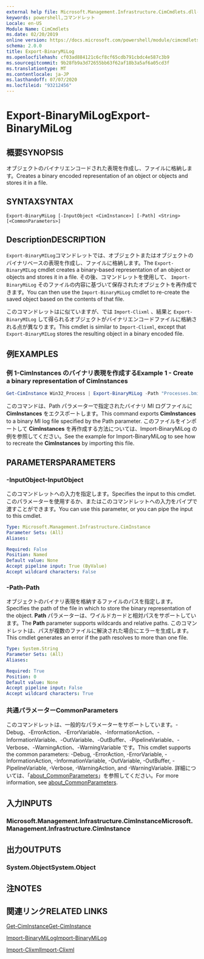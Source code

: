 ```yaml
---
external help file: Microsoft.Management.Infrastructure.CimCmdlets.dll-help.xml
keywords: powershell,コマンドレット
Locale: en-US
Module Name: CimCmdlets
ms.date: 02/20/2019
online version: https://docs.microsoft.com/powershell/module/cimcmdlets/export-binarymilog?WT.mc_id=ps-gethelp
schema: 2.0.0
title: Export-BinaryMiLog
ms.openlocfilehash: cf03ad884121c6cf8cf65cdb791cbdc4e587c3b9
ms.sourcegitcommit: 9b28fb9a3d72655bb63f62af18b3a5af6a05cd3f
ms.translationtype: MT
ms.contentlocale: ja-JP
ms.lasthandoff: 07/07/2020
ms.locfileid: "93212456"
---
```

# <span data-ttu-id="4cd4a-103">Export-BinaryMiLog</span><span class="sxs-lookup"><span data-stu-id="4cd4a-103">Export-BinaryMiLog</span></span>

## <span data-ttu-id="4cd4a-104">概要</span><span class="sxs-lookup"><span data-stu-id="4cd4a-104">SYNOPSIS</span></span>
<span data-ttu-id="4cd4a-105">オブジェクトのバイナリエンコードされた表現を作成し、ファイルに格納します。</span><span class="sxs-lookup"><span data-stu-id="4cd4a-105">Creates a binary encoded representation of an object or objects and stores it in a file.</span></span>

## <span data-ttu-id="4cd4a-106">SYNTAX</span><span class="sxs-lookup"><span data-stu-id="4cd4a-106">SYNTAX</span></span>

```
Export-BinaryMiLog [-InputObject <CimInstance>] [-Path] <String> [<CommonParameters>]
```

## <span data-ttu-id="4cd4a-107">Description</span><span class="sxs-lookup"><span data-stu-id="4cd4a-107">DESCRIPTION</span></span>

<span data-ttu-id="4cd4a-108">`Export-BinaryMILog`コマンドレットでは、オブジェクトまたはオブジェクトのバイナリベースの表現を作成し、ファイルに格納します。</span><span class="sxs-lookup"><span data-stu-id="4cd4a-108">The `Export-BinaryMILog` cmdlet creates a binary-based representation of an object or objects and stores it in a file.</span></span> <span data-ttu-id="4cd4a-109">その後、コマンドレットを使用して、 `Import-BinaryMiLog` そのファイルの内容に基づいて保存されたオブジェクトを再作成できます。</span><span class="sxs-lookup"><span data-stu-id="4cd4a-109">You can then use the `Import-BinaryMiLog` cmdlet to re-create the saved object based on the contents of that file.</span></span>

<span data-ttu-id="4cd4a-110">このコマンドレットはに似ていますが、では `Import-Clixml` 、結果と `Export-BinaryMILog` して得られるオブジェクトがバイナリエンコードファイルに格納される点が異なります。</span><span class="sxs-lookup"><span data-stu-id="4cd4a-110">This cmdlet is similar to `Import-Clixml`, except that `Export-BinaryMILog` stores the resulting object in a binary encoded file.</span></span>

## <span data-ttu-id="4cd4a-111">例</span><span class="sxs-lookup"><span data-stu-id="4cd4a-111">EXAMPLES</span></span>

### <span data-ttu-id="4cd4a-112">例 1-CimInstances のバイナリ表現を作成する</span><span class="sxs-lookup"><span data-stu-id="4cd4a-112">Example 1 - Create a binary representation of CimInstances</span></span>

```powershell
Get-CimInstance Win32_Process | Export-BinaryMiLog -Path "Processes.bmil"
```

<span data-ttu-id="4cd4a-113">このコマンドは、Path パラメーターで指定されたバイナリ MI ログファイルに **CimInstances** をエクスポートします。</span><span class="sxs-lookup"><span data-stu-id="4cd4a-113">This command exports **CimInstances** to a binary MI log file specified by the Path parameter.</span></span> <span data-ttu-id="4cd4a-114">このファイルをインポートして **CimInstances** を再作成する方法については、Import-BinaryMiLog の例を参照してください。</span><span class="sxs-lookup"><span data-stu-id="4cd4a-114">See the example for Import-BinaryMiLog to see how to recreate the **CimInstances** by importing this file.</span></span>

## <span data-ttu-id="4cd4a-115">PARAMETERS</span><span class="sxs-lookup"><span data-stu-id="4cd4a-115">PARAMETERS</span></span>

### <span data-ttu-id="4cd4a-116">-InputObject</span><span class="sxs-lookup"><span data-stu-id="4cd4a-116">-InputObject</span></span>

<span data-ttu-id="4cd4a-117">このコマンドレットへの入力を指定します。</span><span class="sxs-lookup"><span data-stu-id="4cd4a-117">Specifies the input to this cmdlet.</span></span> <span data-ttu-id="4cd4a-118">このパラメーターを使用するか、またはこのコマンドレットへの入力をパイプで渡すことができます。</span><span class="sxs-lookup"><span data-stu-id="4cd4a-118">You can use this parameter, or you can pipe the input to this cmdlet.</span></span>

```yaml
Type: Microsoft.Management.Infrastructure.CimInstance
Parameter Sets: (All)
Aliases:

Required: False
Position: Named
Default value: None
Accept pipeline input: True (ByValue)
Accept wildcard characters: False
```

### <span data-ttu-id="4cd4a-119">-Path</span><span class="sxs-lookup"><span data-stu-id="4cd4a-119">-Path</span></span>

<span data-ttu-id="4cd4a-120">オブジェクトのバイナリ表現を格納するファイルのパスを指定します。</span><span class="sxs-lookup"><span data-stu-id="4cd4a-120">Specifies the path of the file in which to store the binary representation of the object.</span></span> <span data-ttu-id="4cd4a-121">**Path** パラメーターは、ワイルドカードと相対パスをサポートしています。</span><span class="sxs-lookup"><span data-stu-id="4cd4a-121">The **Path** parameter supports wildcards and relative paths.</span></span> <span data-ttu-id="4cd4a-122">このコマンドレットは、パスが複数のファイルに解決された場合にエラーを生成します。</span><span class="sxs-lookup"><span data-stu-id="4cd4a-122">This cmdlet generates an error if the path resolves to more than one file.</span></span>

```yaml
Type: System.String
Parameter Sets: (All)
Aliases:

Required: True
Position: 0
Default value: None
Accept pipeline input: False
Accept wildcard characters: True
```

### <span data-ttu-id="4cd4a-123">共通パラメーター</span><span class="sxs-lookup"><span data-stu-id="4cd4a-123">CommonParameters</span></span>

<span data-ttu-id="4cd4a-124">このコマンドレットは、一般的なパラメーターをサポートしています。-Debug、-ErrorAction、-ErrorVariable、-InformationAction、-InformationVariable、-OutVariable、-OutBuffer、-PipelineVariable、-Verbose、-WarningAction、-WarningVariable です。</span><span class="sxs-lookup"><span data-stu-id="4cd4a-124">This cmdlet supports the common parameters: -Debug, -ErrorAction, -ErrorVariable, -InformationAction, -InformationVariable, -OutVariable, -OutBuffer, -PipelineVariable, -Verbose, -WarningAction, and -WarningVariable.</span></span> <span data-ttu-id="4cd4a-125">詳細については、「[about_CommonParameters](https://go.microsoft.com/fwlink/?LinkID=113216)」を参照してください。</span><span class="sxs-lookup"><span data-stu-id="4cd4a-125">For more information, see [about_CommonParameters](https://go.microsoft.com/fwlink/?LinkID=113216).</span></span>

## <span data-ttu-id="4cd4a-126">入力</span><span class="sxs-lookup"><span data-stu-id="4cd4a-126">INPUTS</span></span>

### <span data-ttu-id="4cd4a-127">Microsoft.Management.Infrastructure.CimInstance</span><span class="sxs-lookup"><span data-stu-id="4cd4a-127">Microsoft.Management.Infrastructure.CimInstance</span></span>

## <span data-ttu-id="4cd4a-128">出力</span><span class="sxs-lookup"><span data-stu-id="4cd4a-128">OUTPUTS</span></span>

### <span data-ttu-id="4cd4a-129">System.Object</span><span class="sxs-lookup"><span data-stu-id="4cd4a-129">System.Object</span></span>

## <span data-ttu-id="4cd4a-130">注</span><span class="sxs-lookup"><span data-stu-id="4cd4a-130">NOTES</span></span>

## <span data-ttu-id="4cd4a-131">関連リンク</span><span class="sxs-lookup"><span data-stu-id="4cd4a-131">RELATED LINKS</span></span>

[<span data-ttu-id="4cd4a-132">Get-CimInstance</span><span class="sxs-lookup"><span data-stu-id="4cd4a-132">Get-CimInstance</span></span>](get-ciminstance.md)

[<span data-ttu-id="4cd4a-133">Import-BinaryMiLog</span><span class="sxs-lookup"><span data-stu-id="4cd4a-133">Import-BinaryMiLog</span></span>](import-binarymilog.md)

[<span data-ttu-id="4cd4a-134">Import-Clixml</span><span class="sxs-lookup"><span data-stu-id="4cd4a-134">Import-Clixml</span></span>](../microsoft.powershell.utility/import-clixml.md)
